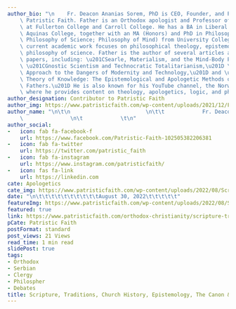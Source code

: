 ```yaml
---
author_bio: "\n    Fr. Deacon Ananias Sorem, PhD is CEO, Founder, and President of\
    \ Patristic Faith. Father is an Orthodox apologist and Professor of Philosophy\
    \ at Fullerton College and Carroll College. He has a BA in Liberal Arts from Thomas\
    \ Aquinas College, together with an MA (Honors) and PhD in Philosophy (Epistemology;\
    \ Philosophy of Science; Philosophy of Mind) from University College Dublin. His\
    \ current academic work focuses on philosophical theology, epistemology, and the\
    \ philosophy of science. Father is the author of several articles and peer-reviewed\
    \ papers, including: \u201CSearle, Materialism, and the Mind-Body Problem,\u201D\
    \ \u201CGnostic Scientism and Technocratic Totalitarianism,\u201D \u201CAn Orthodox\
    \ Approach to the Dangers of Modernity and Technology,\u201D and \u201CAn Orthodox\
    \ Theory of Knowledge: The Epistemological and Apologetic Methods of the Church\
    \ Fathers.\u201D He is also known for his YouTube channel, the Norwegian Nous,\
    \ where he provides content on theology, apologetics, logic, and philosophy.\n"
author_designation: Contributor to Patristic Faith
author_img: https://www.patristicfaith.com/wp-content/uploads/2021/12/Fr-Deacon-Ananias-2-150x150.webp
author_name: "\n\t\n                        \n\t\t            Fr. Deacon Ananias \
    \               \n\t            \t\n"
author_social:
-   icon: fab fa-facebook-f
    url: https://www.facebook.com/Patristic-Faith-102505382206381
-   icon: fab fa-twitter
    url: https://twitter.com/patristic_faith
-   icon: fab fa-instagram
    url: https://www.instagram.com/patristicfaith/
-   icon: fas fa-link
    url: https://linkedin.com
cate: Apologetics
cate_img: https://www.patristicfaith.com/wp-content/uploads/2022/08/Scripture-Traditions-Church-History-Epistemology-The-Canon-The-Reformation.png
date: "\n\t\t\t\t\t\t\t\t\t\tAugust 30, 2022\t\t\t\t\t"
featureImg: https://www.patristicfaith.com/wp-content/uploads/2022/08/Scripture-Traditions-Church-History-Epistemology-The-Canon-The-Reformation.png
featured: true
link: https://www.patristicfaith.com/orthodox-christianity/scripture-traditions-church-history-epistemology-the-canon-the-reformation/
pCate: Patristic Faith
postFormat: standard
post_views: 21 Views
read_time: 1 min read
slidePost: true
tags:
- Orthodox
- Serbian
- Clergy
- Philospher
- Debates
title: Scripture, Traditions, Church History, Epistemology, The Canon & The Reformation
---
```

